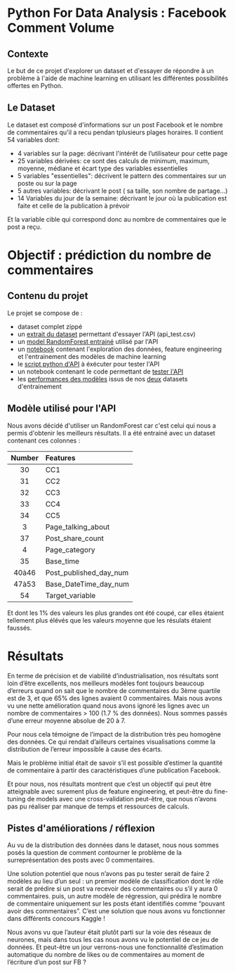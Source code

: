# Python For Data Analysis : Facebook Comment Volume

## Contexte

Le but de ce projet d'explorer un dataset et d'essayer de répondre à un problème à l'aide de machine learning en utilisant les différentes possibilités offertes en Python. 

## Le Dataset

Le dataset est composé d'informations sur un post Facebook et le nombre de commentaires qu'il a recu pendan tplusieurs plages horaires. Il contient 54 variables dont:
  - 4 variables sur la page: décrivant l'intérêt de l’utilisateur pour cette page
  - 25 variables dérivées: ce sont des calculs de minimum, maximum,
moyenne, médiane et écart type des variables essentielles
  - 5 variables "essentielles": décrivent le pattern des commentaires sur un
poste ou sur la page
  - 5 autres variables: décrivant le post ( sa taille, son nombre de partage…)
  - 14 Variables du jour de la semaine: décrivant le jour où la publication est
faite et celle de la publication à prévoir

Et la variable cible qui correspond donc au nombre de
commentaires que le post a reçu.

# Objectif : prédiction du nombre de commentaires 

## Contenu du projet

Le projet se compose de :
  - dataset complet zippé
  - un [extrait du dataset](api_test.csv) permettant d'essayer l'API (api_test.csv)
  - un [model RandomForest entrainé](random_forest.sav) utilisé par l'API
  - un [notebook](ProjetPython.ipynb) contenant l'exploration des données, feature engineering et l'entrainement des modèles de machine learning
  - le [script python d'API](app.py) à éxécuter pour tester l'API
  - un notebook contenant le code permettant de [tester l'API](api_test.ipynb)
  - les [performances des modèles](Resultats_Selection1.csv) issus de nos [deux](Resultats_Selection2.csv) datasets d'entrainement

## Modèle utilisé pour l'API

Nous avons décidé d'utiliser un RandomForest car c'est celui qui nous a permis d'obtenir les meilleurs résultats.
Il a été entrainé avec un dataset contenant ces colonnes :

|Number|Features|
| :-: | :- |
|30|CC1|
|31|CC2|
|32|CC3|
|33|CC4|
|34|CC5|
|3|Page_talking_about|
|37|Post_share_count|
|4|Page_category|
|35|Base_time|
|40à46|Post_published_day_num|
|47à53|Base_DateTime_day_num|
|54|Target_variable|

Et dont les 1% des valeurs les plus grandes ont été coupé, car elles étaient tellement plus élévés que les valeurs moyenne que les résulats étaient faussés.

# Résultats

En terme de précision et de viabilité d’industrialisation, nos résultats sont loin d’être excellents, nos meilleurs modèles font toujours beaucoup d’erreurs quand on sait que le nombre de commentaires du 3ème quartile est de 3, et que 65% des lignes avaient 0 commentaires. Mais nous avons vu une nette amélioration quand nous avons ignoré les lignes avec un nombre de commentaires > 100 (1.7 % des données). Nous sommes passés d’une erreur moyenne absolue de 20 à 7. 

Pour nous cela témoigne de l’impact de la distribution très peu homogène des données. Ce qui rendait d’ailleurs certaines visualisations comme la distribution de l’erreur impossible à cause des écarts. 

Mais le problème initial était de savoir s’il est possible d’estimer la quantité de commentaire à partir des caractéristiques d’une publication Facebook. 

Et pour nous, nos résultats montrent que c’est un objectif qui peut être atteignable avec surement plus de feature engineering, et peut-être du fine-tuning de models avec une cross-validation peut-être, que nous n’avons pas pu réaliser par manque de temps et ressources de calculs. 

## Pistes d'améliorations / réflexion 

Au vu de la distribution des données dans le dataset, nous nous sommes posés la question de comment contourner le problème de la surreprésentation des posts avec 0 commentaires. 

Une solution potentiel que nous n’avons pas pu tester serait de faire 2 modèles au lieu d’un seul : 
un premier modèle de classification dont le rôle serait de prédire si un post va recevoir des commentaires ou s’il y aura 0 commentaires.
puis, un autre modèle de régression, qui prédira le nombre de commentaire uniquement sur les posts étant identifiés comme “pouvant avoir des commentaires”. 
C’est une solution que nous avons vu fonctionner dans différents concours Kaggle !

Nous avons vu que l’auteur était plutôt parti sur la voie des réseaux de neurones, mais dans tous les cas nous avons vu le potentiel de ce jeu de données. 
Et peut-être un jour verrons-nous une fonctionnalité d’estimation automatique du nombre de likes ou de commentaires au moment de l’écriture d’un post sur FB ? 